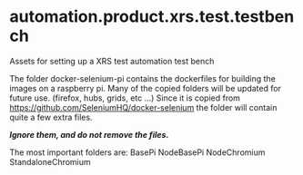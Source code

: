 # automation.product.xrs.test.testbench

Assets for setting up a XRS test automation test bench

The folder docker-selenium-pi contains the dockerfiles for building the images on a raspberry pi.
Many of the copied folders will be updated for future use. (firefox, hubs, grids, etc ...)
Since it is copied from <https://github.com/SeleniumHQ/docker-selenium> the folder will contain quite a few extra files.

***Ignore them, and do not remove the files.***

The most important folders are:
BasePi
NodeBasePi
NodeChromium
StandaloneChromium
